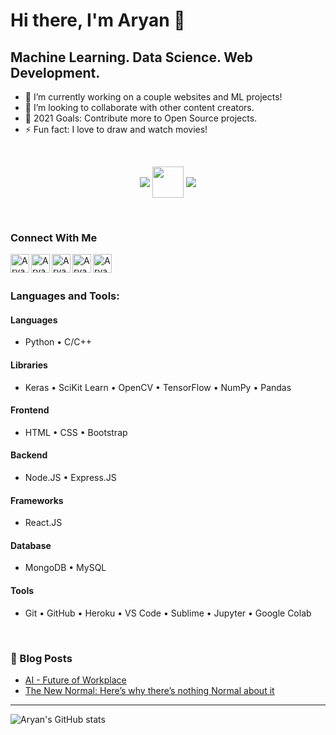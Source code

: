 # Hi there, I'm Aryan 👋

## Machine Learning. Data Science. Web Development.
- 🔭 I’m currently working on a couple websites and ML projects!
- 👯 I’m looking to collaborate with other content creators.
- 🥅 2021 Goals: Contribute more to Open Source projects.
- ⚡ Fun fact: I love to draw and watch movies!
<br>

<!-- <img align="right" alt="AryanFelix's Top Languages" src="https://github-readme-stats.vercel.app/api/top-langs/?username=AryanFelix" /> -->

<p align="center">
  <img src="https://github-readme-stats.vercel.app/api/top-langs/?username=AryanFelix" align="center" />
  <img src="https://upload.wikimedia.org/wikipedia/commons/thumb/0/00/Antonia_Sautter_Creations.png/120px-Antonia_Sautter_Creations.png" align="center" width="50"/>
  <img src="https://analyticsindiamag.com/wp-content/uploads/2019/04/giphy-7.gif" align="center"/> 
</p>
<br>

### Connect With Me

[<img align="left" alt="AryanFelix | Portfolio" width="30px" src="https://img.icons8.com/dusk/2x/internet--v2.gif" />][portfolio]
[<img align="left" alt="AryanFelix | Twitter" width="30px" src="https://img.icons8.com/ios-filled/2x/twitter-circled--v2.gif" />][twitter] 
[<img align="left" alt="AryanFelix | LinkedIn" width="30px" src="https://img.icons8.com/material-outlined/2x/linkedin--v2.gif" />][linkedin] 
[<img align="left" alt="AryanFelix | Instagram" width="30px" src="https://img.icons8.com/ios/2x/instagram-new--v3.gif" />][instagram] 
[<img align="left" alt="AryanFelix | DEV" width="30px" src="https://img.icons8.com/color/2x/devpost.png" />][DEV] 
<br>
<br>

### Languages and Tools:

#### Languages
* Python • C/C++
#### Libraries
* Keras • SciKit Learn • OpenCV • 
TensorFlow • NumPy • Pandas
#### Frontend
* HTML • CSS • Bootstrap
#### Backend
* Node.JS • Express.JS
#### Frameworks
* React.JS
#### Database
* MongoDB • MySQL
#### Tools
* Git • GitHub • Heroku • 
VS Code • Sublime • 
Jupyter • Google Colab
<br>



### 📕 Blog Posts

<!-- BLOG-POST-LIST:START -->
- [AI - Future of Workplace](https://www.peoplehum.com/blog/artificial-intelligence-future-of-workplace-aryan-felix/)
- [The New Normal: Here’s why there’s nothing Normal about it](https://www.peoplehum.com/blog/the-new-normal-heres-why-theres-nothing-normal-about-it/)
<!-- BLOG-POST-LIST:END -->

---

![Aryan's GitHub stats](https://github-readme-stats.vercel.app/api?username=AryanFelix&show_icons=true&theme=dracula)



[twitter]: https://twitter.com/aryanfelix60
[instagram]: https://www.instagram.com/aryanfelix/
[linkedin]: https://www.linkedin.com/in/aryan-felix-815a42193/
[github]: https://github.com/AryanFelix
[DEV]: https://dev.to/aryanfelix
[portfolio]: https://www.aryanfelix.ml
